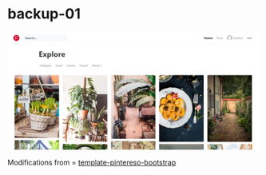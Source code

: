 # backup-01


<img src="https://github.com/aan-agustiono/backup-01/blob/main/assets/img/screenshot.jpg">

Modifications from = <a href="https://github.com/wowthemesnet/template-pintereso-bootstrap-html/archive/master.zip">template-pintereso-bootstrap</a>
